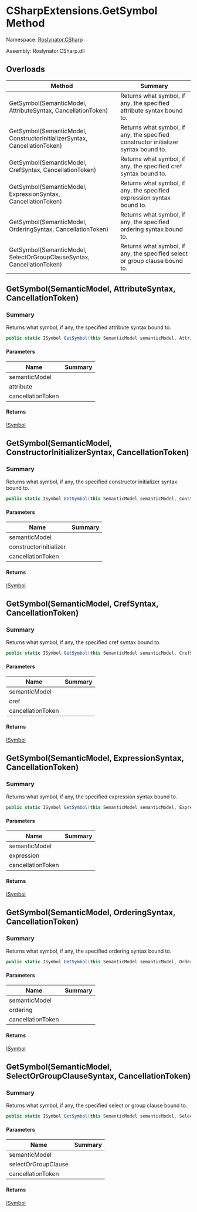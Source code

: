 # CSharpExtensions\.GetSymbol Method

Namespace: [Roslynator.CSharp](../../README.md)

Assembly: Roslynator\.CSharp\.dll

## Overloads

| Method | Summary |
| ------ | ------- |
| GetSymbol\(SemanticModel, AttributeSyntax, CancellationToken\) | Returns what symbol, if any, the specified attribute syntax bound to\. |
| GetSymbol\(SemanticModel, ConstructorInitializerSyntax, CancellationToken\) | Returns what symbol, if any, the specified constructor initializer syntax bound to\. |
| GetSymbol\(SemanticModel, CrefSyntax, CancellationToken\) | Returns what symbol, if any, the specified cref syntax bound to\. |
| GetSymbol\(SemanticModel, ExpressionSyntax, CancellationToken\) | Returns what symbol, if any, the specified expression syntax bound to\. |
| GetSymbol\(SemanticModel, OrderingSyntax, CancellationToken\) | Returns what symbol, if any, the specified ordering syntax bound to\. |
| GetSymbol\(SemanticModel, SelectOrGroupClauseSyntax, CancellationToken\) | Returns what symbol, if any, the specified select or group clause bound to\. |

## GetSymbol\(SemanticModel, AttributeSyntax, CancellationToken\)

### Summary

Returns what symbol, if any, the specified attribute syntax bound to\.

```csharp
public static ISymbol GetSymbol(this SemanticModel semanticModel, AttributeSyntax attribute, CancellationToken cancellationToken = default(CancellationToken))
```

#### Parameters

| Name | Summary |
| ---- | ------- |
| semanticModel | |
| attribute | |
| cancellationToken | |

#### Returns

[ISymbol](https://docs.microsoft.com/en-us/dotnet/api/microsoft.codeanalysis.isymbol)


## GetSymbol\(SemanticModel, ConstructorInitializerSyntax, CancellationToken\)

### Summary

Returns what symbol, if any, the specified constructor initializer syntax bound to\.

```csharp
public static ISymbol GetSymbol(this SemanticModel semanticModel, ConstructorInitializerSyntax constructorInitializer, CancellationToken cancellationToken = default(CancellationToken))
```

#### Parameters

| Name | Summary |
| ---- | ------- |
| semanticModel | |
| constructorInitializer | |
| cancellationToken | |

#### Returns

[ISymbol](https://docs.microsoft.com/en-us/dotnet/api/microsoft.codeanalysis.isymbol)


## GetSymbol\(SemanticModel, CrefSyntax, CancellationToken\)

### Summary

Returns what symbol, if any, the specified cref syntax bound to\.

```csharp
public static ISymbol GetSymbol(this SemanticModel semanticModel, CrefSyntax cref, CancellationToken cancellationToken = default(CancellationToken))
```

#### Parameters

| Name | Summary |
| ---- | ------- |
| semanticModel | |
| cref | |
| cancellationToken | |

#### Returns

[ISymbol](https://docs.microsoft.com/en-us/dotnet/api/microsoft.codeanalysis.isymbol)


## GetSymbol\(SemanticModel, ExpressionSyntax, CancellationToken\)

### Summary

Returns what symbol, if any, the specified expression syntax bound to\.

```csharp
public static ISymbol GetSymbol(this SemanticModel semanticModel, ExpressionSyntax expression, CancellationToken cancellationToken = default(CancellationToken))
```

#### Parameters

| Name | Summary |
| ---- | ------- |
| semanticModel | |
| expression | |
| cancellationToken | |

#### Returns

[ISymbol](https://docs.microsoft.com/en-us/dotnet/api/microsoft.codeanalysis.isymbol)


## GetSymbol\(SemanticModel, OrderingSyntax, CancellationToken\)

### Summary

Returns what symbol, if any, the specified ordering syntax bound to\.

```csharp
public static ISymbol GetSymbol(this SemanticModel semanticModel, OrderingSyntax ordering, CancellationToken cancellationToken = default(CancellationToken))
```

#### Parameters

| Name | Summary |
| ---- | ------- |
| semanticModel | |
| ordering | |
| cancellationToken | |

#### Returns

[ISymbol](https://docs.microsoft.com/en-us/dotnet/api/microsoft.codeanalysis.isymbol)


## GetSymbol\(SemanticModel, SelectOrGroupClauseSyntax, CancellationToken\)

### Summary

Returns what symbol, if any, the specified select or group clause bound to\.

```csharp
public static ISymbol GetSymbol(this SemanticModel semanticModel, SelectOrGroupClauseSyntax selectOrGroupClause, CancellationToken cancellationToken = default(CancellationToken))
```

#### Parameters

| Name | Summary |
| ---- | ------- |
| semanticModel | |
| selectOrGroupClause | |
| cancellationToken | |

#### Returns

[ISymbol](https://docs.microsoft.com/en-us/dotnet/api/microsoft.codeanalysis.isymbol)


